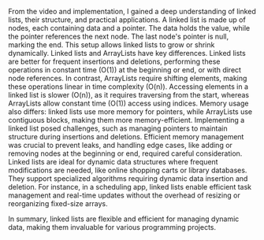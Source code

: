 From the video and implementation, I gained a deep understanding of linked lists, their structure, and practical applications. A linked list is made up of nodes, each containing data and a pointer. The data holds the value, while the pointer references the next node. The last node's pointer is null, marking the end. This setup allows linked lists to grow or shrink dynamically.
Linked lists and ArrayLists have key differences. Linked lists are better for frequent insertions and deletions, performing these operations in constant time (O(1)) at the beginning or end, or with direct node references. In contrast, ArrayLists require shifting elements, making these operations linear in time complexity (O(n)). Accessing elements in a linked list is slower (O(n)), as it requires traversing from the start, whereas ArrayLists allow constant time (O(1)) access using indices. Memory usage also differs: linked lists use more memory for pointers, while ArrayLists use contiguous blocks, making them more memory-efficient.
Implementing a linked list posed challenges, such as managing pointers to maintain structure during insertions and deletions. Efficient memory management was crucial to prevent leaks, and handling edge cases, like adding or removing nodes at the beginning or end, required careful consideration.
Linked lists are ideal for dynamic data structures where frequent modifications are needed, like online shopping carts or library databases. They support specialized algorithms requiring dynamic data insertion and deletion. For instance, in a scheduling app, linked lists enable efficient task management and real-time updates without the overhead of resizing or reorganizing fixed-size arrays.

In summary, linked lists are flexible and efficient for managing dynamic data, making them invaluable for various programming projects.
